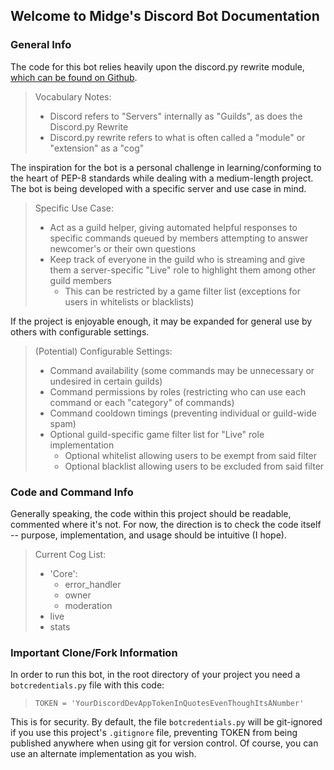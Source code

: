 ## Welcome to Midge's Discord Bot Documentation

### General Info
The code for this bot relies heavily upon the discord.py rewrite module, [which can be found on Github](https://github.com/Rapptz/discord.py/tree/rewrite).
> Vocabulary Notes:
> * Discord refers to "Servers" internally as "Guilds", as does the Discord.py Rewrite
> * Discord.py rewrite refers to what is often called a "module" or "extension" as a "cog"

The inspiration for the bot is a personal challenge in learning/conforming to the heart of PEP-8 standards while dealing with a medium-length project.
The bot is being developed with a specific server and use case in mind.
> Specific Use Case:
> * Act as a guild helper, giving automated helpful responses to specific commands queued by members attempting to answer newcomer's or their own questions
> * Keep track of everyone in the guild who is streaming and give them a server-specific "Live" role to highlight them among other guild members
  >   * This can be restricted by a game filter list (exceptions for users in whitelists or blacklists)

If the project is enjoyable enough, it may be expanded for general use by others with configurable settings.
> (Potential) Configurable Settings:
> * Command availability (some commands may be unnecessary or undesired in certain guilds)
> * Command permissions by roles (restricting who can use each command or each "category" of commands)
> * Command cooldown timings (preventing individual or guild-wide spam)
> * Optional guild-specific game filter list for "Live" role implementation
  >   * Optional whitelist allowing users to be exempt from said filter
  >   * Optional blacklist allowing users to be excluded from said filter

### Code and Command Info
Generally speaking, the code within this project should be readable, commented where it's not.
For now, the direction is to check the code itself -- purpose, implementation, and usage should be intuitive (I hope).
> Current Cog List:
> * 'Core':
  >   * error_handler
  >   * owner
  >   * moderation
> * live
> * stats

### Important Clone/Fork Information
In order to run this bot, in the root directory of your project you need a `botcredentials.py` file with this code:
> `TOKEN = 'YourDiscordDevAppTokenInQuotesEvenThoughItsANumber'`

This is for security.
By default, the file `botcredentials.py` will be git-ignored if you use this project's `.gitignore` file, preventing TOKEN from being published anywhere when using git for version control.
Of course, you can use an alternate implementation as you wish.
